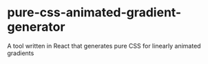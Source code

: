 # pure-css-animated-gradient-generator
 A tool written in React that generates pure CSS for linearly animated gradients
